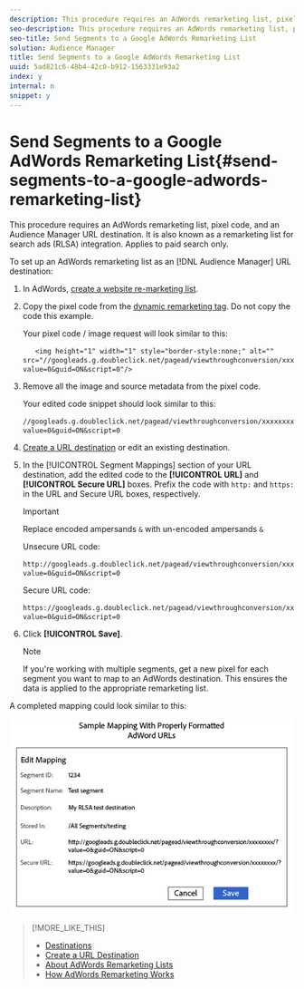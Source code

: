```yaml
---
description: This procedure requires an AdWords remarketing list, pixel code, and an Audience Manager URL destination. It is also known as a remarketing list for search ads (RLSA) integration. Applies to paid search only.
seo-description: This procedure requires an AdWords remarketing list, pixel code, and an Audience Manager URL destination. It is also known as a remarketing list for search ads (RLSA) integration. Applies to paid search only.
seo-title: Send Segments to a Google AdWords Remarketing List
solution: Audience Manager
title: Send Segments to a Google AdWords Remarketing List
uuid: 5ad821c6-48b4-42c0-b912-1563331e93a2
index: y
internal: n
snippet: y
---
```


# Send Segments to a Google AdWords Remarketing List{#send-segments-to-a-google-adwords-remarketing-list}

This procedure requires an AdWords remarketing list, pixel code, and an Audience Manager URL destination. It is also known as a remarketing list for search ads (RLSA) integration. Applies to paid search only.

To set up an AdWords remarketing list as an [!DNL Audience Manager] URL destination: 

1. In AdWords, [create a website re-marketing list](https://support.google.com/adwords/answer/2454064?hl=en).

1. Copy the pixel code from the [dynamic remarketing tag](https://support.google.com/adwords/answer/3103357). Do not copy the code this example.

   Your pixel code / image request will look similar to this:

   ```
      <img height="1" width="1" style="border-style:none;" alt="" 
   src="//googleads.g.doubleclick.net/pagead/viewthroughconversion/xxxxxxxx/? 
   value=0&guid=ON&script=0"/>
   ```

1. Remove all the image and source metadata from the pixel code.

   Your edited code snippet should look similar to this:

   ```
   //googleads.g.doubleclick.net/pagead/viewthroughconversion/xxxxxxxx/? 
   value=0&guid=ON&script=0
   ```

1. [Create a URL destination](../c-features/destinations/manage-destinations.md#concept_51842672DFA943EA982B363E74D42DF8) or edit an existing destination.
1. In the [!UICONTROL Segment Mappings] section of your URL destination, add the edited code to the **[!UICONTROL URL]** and **[!UICONTROL Secure URL]** boxes. Prefix the code with `http:` and `https:` in the URL and Secure URL boxes, respectively.

   >[!IMPORTANT]
   >
   >Replace encoded ampersands `&` with un-encoded ampersands `&`

   Unsecure URL code: 

   ```
   http://googleads.g.doubleclick.net/pagead/viewthroughconversion/xxxxxxxx/? 
   value=0&guid=ON&script=0
   ```

   Secure URL code: 

   ```
   https://googleads.g.doubleclick.net/pagead/viewthroughconversion/xxxxxxxx/? 
   value=0&guid=ON&script=0
   ```

1. Click **[!UICONTROL Save]**.

   >[!NOTE]
   >
   >If you're working with multiple segments, get a new pixel for each segment you want to map to an AdWords destination. This ensures the data is applied to the appropriate remarketing list.

A completed mapping could look similar to this:

![](assets/rlsa_mapping.png)

>[!MORE_LIKE_THIS]
>
>* [Destinations](../c-features/destinations/destinations.md#concept_5BDA346C376C4B719EA394108AB2735A)
>* [Create a URL Destination](../c-features/destinations/manage-destinations.md#concept_51842672DFA943EA982B363E74D42DF8)
>* [About AdWords Remarketing Lists](https://support.google.com/adwords/answer/2472738)
>* [How AdWords Remarketing Works](https://support.google.com/adwords/answer/2454000)
